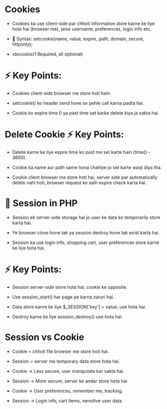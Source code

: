 # Cookies

-   Cookies ka use client-side par chhoti information store karne ke liye hota hai (browser me), jaise username, preferences, login info etc.

-   🔹 Syntax: setcookie(name, value, expire, path, domain, secure, httponly);
-   stecookie(1 Required, all optional)

# ⚡ Key Points:

-   Cookies client-side browser me store hoti hain.

-   setcookie() ko header send hone se pehle call karna padta hai.

-   Cookie ko expire time 0 ya past time set karke delete kiya ja sakta hai.

# Delete Cookie ⚡ Key Points:

-   Delete karne ke liye expire time ko past me set karte hain (time() - 3600).

-   Cookie ka name aur path same hona chahiye jo set karte waqt diya tha.

-   Cookie client browser me store hoti hai, server side par automatically delete nahi hoti; browser request ke sath expire check karta hai.

# 🔹 Session in PHP

-   Session ek server-side storage hai jo user ke data ko temporarily store karta hai.

-   Ye browser close hone tak ya session destroy hone tak exist karta hai.

-   Session ka use login info, shopping cart, user preferences store karne ke liye hota hai.

# ⚡ Key Points:

-   Session server-side store hota hai, cookie ke opposite.

-   Use session_start() har page pe karna zaruri hai.

-   Data store karne ke liye $\_SESSION['key'] = value; use hota hai.

-   Destroy karne ke liye session_destroy() use hota hai.

# Session vs Cookie

-   Cookie = chhoti file browser me store hoti hai.

-   Session = server me temporary data store hota hai.

-   Cookie → Less secure, user manipulate kar sakta hai.

-   Session → More secure, server ke andar store hota hai.

-   Cookie → User preferences, remember me, tracking.

-   Session → Login info, cart items, sensitive user data.
